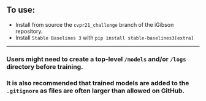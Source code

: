 ## To use:
* Install from source the `cvpr21_challenge` branch of the iGibson repository.
* Install `Stable Baselines 3` with `pip install stable-baselines3[extra]`
___

###  Users might need to create a top-level `/models` and/or `/logs` directory before training.

### It is also recommended that trained models are added to the `.gitignore` as files are often larger than allowed on GitHub.